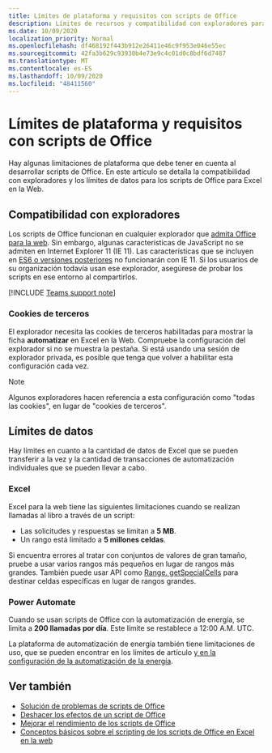 ```yaml
---
title: Límites de plataforma y requisitos con scripts de Office
description: Límites de recursos y compatibilidad con exploradores para scripts de Office cuando se usan con Excel en la web
ms.date: 10/09/2020
localization_priority: Normal
ms.openlocfilehash: df468192f443b912e26411e46c9f953e046e55ec
ms.sourcegitcommit: 42fa3b629c93930b4e73e9c4c01d0c8bdf6d7487
ms.translationtype: MT
ms.contentlocale: es-ES
ms.lasthandoff: 10/09/2020
ms.locfileid: "48411560"
---
```

# <a name="platform-limits-and-requirements-with-office-scripts"></a>Límites de plataforma y requisitos con scripts de Office

Hay algunas limitaciones de plataforma que debe tener en cuenta al desarrollar scripts de Office. En este artículo se detalla la compatibilidad con exploradores y los límites de datos para los scripts de Office para Excel en la Web.

## <a name="browser-support"></a>Compatibilidad con exploradores

Los scripts de Office funcionan en cualquier explorador que [admita Office para la web](https://support.microsoft.com/office/ad1303e0-a318-47aa-b409-d3a5eb44e452). Sin embargo, algunas características de JavaScript no se admiten en Internet Explorer 11 (IE 11). Las características que se incluyen en [ES6 o versiones posteriores](https://www.w3schools.com/Js/js_es6.asp) no funcionarán con IE 11. Si los usuarios de su organización todavía usan ese explorador, asegúrese de probar los scripts en ese entorno al compartirlos.

[!INCLUDE [Teams support note](../includes/teams-support-note.md)]

### <a name="third-party-cookies"></a>Cookies de terceros

El explorador necesita las cookies de terceros habilitadas para mostrar la ficha **automatizar** en Excel en la Web. Compruebe la configuración del explorador si no se muestra la pestaña. Si está usando una sesión de explorador privada, es posible que tenga que volver a habilitar esta configuración cada vez.

> [!NOTE]
> Algunos exploradores hacen referencia a esta configuración como "todas las cookies", en lugar de "cookies de terceros".

## <a name="data-limits"></a>Límites de datos

Hay límites en cuanto a la cantidad de datos de Excel que se pueden transferir a la vez y la cantidad de transacciones de automatización individuales que se pueden llevar a cabo.

### <a name="excel"></a>Excel

Excel para la web tiene las siguientes limitaciones cuando se realizan llamadas al libro a través de un script:

- Las solicitudes y respuestas se limitan a **5 MB**.
- Un rango está limitado a **5 millones celdas**.

Si encuentra errores al tratar con conjuntos de valores de gran tamaño, pruebe a usar varios rangos más pequeños en lugar de rangos más grandes. También puede usar API como [Range. getSpecialCells](/javascript/api/office-scripts/excelscript/excelscript.range#getspecialcells-celltype--cellvaluetype-) para destinar celdas específicas en lugar de rangos grandes.

### <a name="power-automate"></a>Power Automate

Cuando se usan scripts de Office con la automatización de energía, se limita a **200 llamadas por día**. Este límite se restablece a 12:00 A.M. UTC.

La plataforma de automatización de energía también tiene limitaciones de uso, que se pueden encontrar en los límites de artículo [y en la configuración de la automatización de la energía](/power-automate/limits-and-config).

## <a name="see-also"></a>Ver también

- [Solución de problemas de scripts de Office](troubleshooting.md)
- [Deshacer los efectos de un script de Office](undo.md)
- [Mejorar el rendimiento de los scripts de Office](../develop/web-client-performance.md)
- [Conceptos básicos sobre el scripting de los scripts de Office en Excel en la web](../develop/scripting-fundamentals.md)
